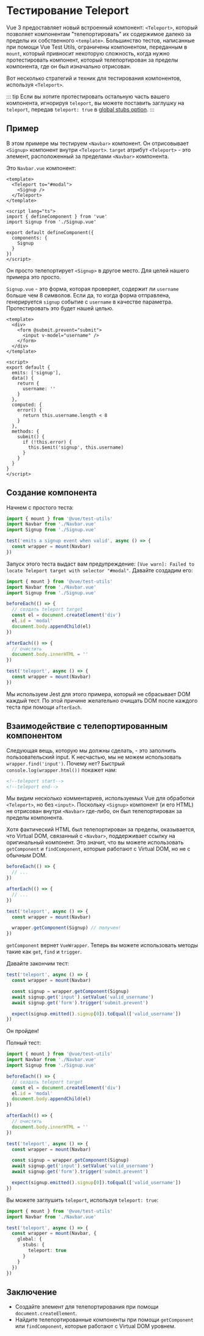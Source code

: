 # Тестирование Teleport

Vue 3 предоставляет новый встроенный компонент: `<Teleport>`, который позволяет компонентам "телепортировать" их содержимое далеко за пределы их собственного `<template>`. Большинство тестов, написанные при помощи Vue Test Utils, ограничены компонентом, переданным в `mount`, который привносит некоторую сложность, когда нужно протестировать компонент, который телепортирован за пределы компонента, где он был изначально отрисован.

Вот несколько стратегий и техник для тестирования компонентов, используя `<Teleport>`.

::: tip
Если вы хотите протестировать остальную часть вашего компонента, игнорируя `teleport`, вы можете поставить заглушку на `teleport`, передав `teleport: true` в [global stubs option](../../api/#global-stubs).
:::

## Пример

В этом примере мы тестируем `<Navbar>` компонент. Он отрисовывает `<Signup>` компонент внутри `<Teleport>`. `target` атрибут `<Teleport>` - это элемент, расположенный за пределами `<Navbar>` компонента.

Это `Navbar.vue` компонент:

```vue
<template>
  <Teleport to="#modal">
    <Signup />
  </Teleport>
</template>

<script lang="ts">
import { defineComponent } from 'vue'
import Signup from './Signup.vue'

export default defineComponent({
  components: {
    Signup
  }
})
</script>
```

Он просто телепортирует `<Signup>` в другое место. Для целей нашего примера это просто.

`Signup.vue` - это форма, которая проверяет, содержит ли `username` больше чем 8 символов. Если да, то когда форма отправлена, генерируется `signup` событие с `username` в качестве параметра. Протестировать это будет нашей целью.

```vue
<template>
  <div>
    <form @submit.prevent="submit">
      <input v-model="username" />
    </form>
  </div>
</template>

<script>
export default {
  emits: ['signup'],
  data() {
    return {
      username: ''
    }
  },
  computed: {
    error() {
      return this.username.length < 8
    }
  },
  methods: {
    submit() {
      if (!this.error) {
        this.$emit('signup', this.username)
      }
    }
  }
}
</script>
```

## Создание компонента

Начнем с простого теста:

```ts
import { mount } from '@vue/test-utils'
import Navbar from './Navbar.vue'
import Signup from './Signup.vue'

test('emits a signup event when valid', async () => {
  const wrapper = mount(Navbar)
})
```

Запуск этого теста выдаст вам предупреждение: `[Vue warn]: Failed to locate Teleport target with selector "#modal"`. Давайте создадим его:

```ts {5-15}
import { mount } from '@vue/test-utils'
import Navbar from './Navbar.vue'
import Signup from './Signup.vue'

beforeEach(() => {
  // создать teleport target
  const el = document.createElement('div')
  el.id = 'modal'
  document.body.appendChild(el)
})

afterEach(() => {
  // очистить
  document.body.innerHTML = ''
})

test('teleport', async () => {
  const wrapper = mount(Navbar)
})
```

Мы используем Jest для этого примера, который не сбрасывает DOM каждый тест. По этой причине желательно очищать DOM после каждого теста при помощи `afterEach`.

## Взаимодействие с телепортированным компонентом

Следующая вещь, которую мы должны сделать, - это заполнить пользовательский input. К несчастью, мы не можем использовать `wrapper.find('input')`. Почему нет? Быстрый `console.log(wrapper.html())` покажет нам:

```html
<!--teleport start-->
<!--teleport end-->
```

Мы видим несколько комментариев, используемых Vue для обработки `<Teleport>`, но без `<input>`. Поскольку `<Signup>` компонент (и его HTML) не отрисован внутри `<Navbar>` где-либо, он был телепортирован за пределы компонента.

Хотя фактический HTML был телепортирован за пределы, оказывается, что Virtual DOM, связанный с `<Navbar>`, поддерживает ссылку на оригинальный компонент. Это значит, что вы можете использовать `getComponent` и `findComponent`, которые работают с Virtual DOM, но не с обычным DOM.

```ts {12}
beforeEach(() => {
  // ...
})

afterEach(() => {
  // ...
})

test('teleport', async () => {
  const wrapper = mount(Navbar)

  wrapper.getComponent(Signup) // получен!
})
```

`getComponent` вернет `VueWrapper`. Теперь вы можете использовать методы такие как `get`, `find` и `trigger`.

Давайте закончим тест:

```ts {4-8}
test('teleport', async () => {
  const wrapper = mount(Navbar)

  const signup = wrapper.getComponent(Signup)
  await signup.get('input').setValue('valid_username')
  await signup.get('form').trigger('submit.prevent')

  expect(signup.emitted().signup[0]).toEqual(['valid_username'])
})
```

Он пройден!

Полный тест:

```ts
import { mount } from '@vue/test-utils'
import Navbar from './Navbar.vue'
import Signup from './Signup.vue'

beforeEach(() => {
  // создать teleport target
  const el = document.createElement('div')
  el.id = 'modal'
  document.body.appendChild(el)
})

afterEach(() => {
  // очистить
  document.body.innerHTML = ''
})

test('teleport', async () => {
  const wrapper = mount(Navbar)

  const signup = wrapper.getComponent(Signup)
  await signup.get('input').setValue('valid_username')
  await signup.get('form').trigger('submit.prevent')

  expect(signup.emitted().signup[0]).toEqual(['valid_username'])
})
```

Вы можете заглушить `teleport`, используя `teleport: true`:

```ts
import { mount } from '@vue/test-utils'
import Navbar from './Navbar.vue'

test('teleport', async () => {
  const wrapper = mount(Navbar, {
    global: {
      stubs: {
        teleport: true
      }
    }
  })
})
```

## Заключение

- Создайте элемент для телепортирования при помощи `document.createElement`.
- Найдите телепортированные компоненты при помощи `getComponent` или `findComponent`, которые работают с Virtual DOM уровнем.
